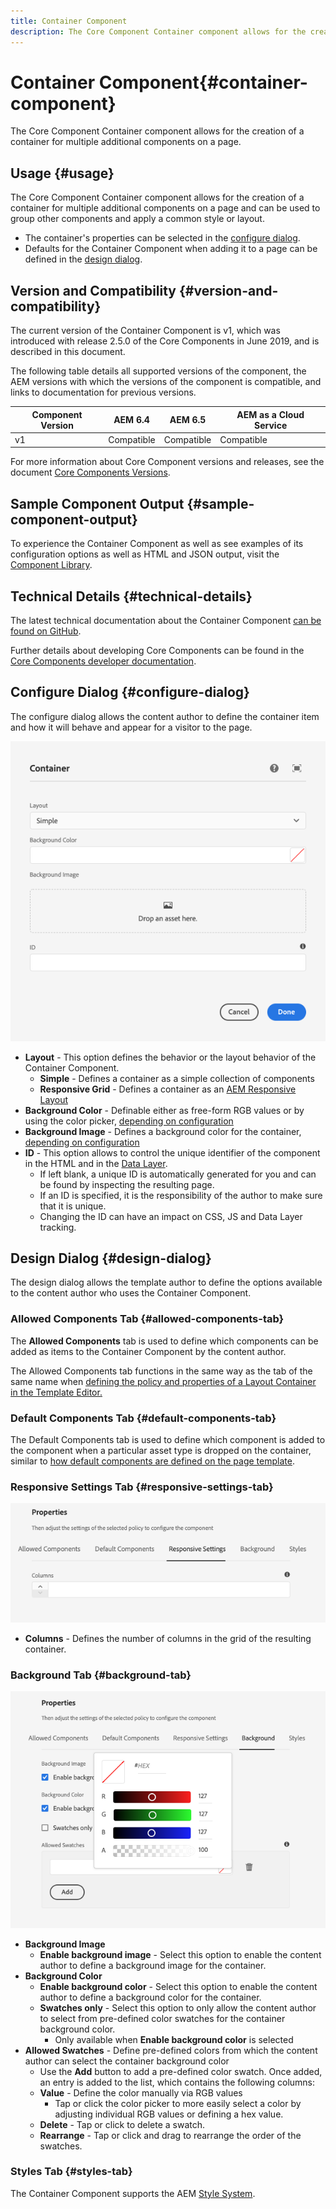 ```yaml
---
title: Container Component
description: The Core Component Container component allows for the creation of a container for multiple additional components on a page.
---
```


# Container Component{#container-component}

The Core Component Container component allows for the creation of a container for multiple additional components on a page.

## Usage {#usage}

The Core Component Container component allows for the creation of a container for multiple additional components on a page and can be used to group other components and apply a common style or layout.

* The container's properties can be selected in the [configure dialog](#configure-dialog).
* Defaults for the Container Component when adding it to a page can be defined in the [design dialog](#design-dialog).

## Version and Compatibility {#version-and-compatibility}

The current version of the Container Component is v1, which was introduced with release 2.5.0 of the Core Components in June 2019, and is described in this document.

The following table details all supported versions of the component, the AEM versions with which the versions of the component is compatible, and links to documentation for previous versions.

|Component Version|AEM 6.4|AEM 6.5|AEM as a Cloud Service|
|--- |--- |---|---|
|v1|Compatible|Compatible|Compatible|

For more information about Core Component versions and releases, see the document [Core Components Versions](/help/versions.md).

## Sample Component Output {#sample-component-output}

To experience the Container Component as well as see examples of its configuration options as well as HTML and JSON output, visit the [Component Library](https://adobe.com/go/aem_cmp_library_container).

## Technical Details {#technical-details}

The latest technical documentation about the Container Component [can be found on GitHub](https://adobe.com/go/aem_cmp_tech_container_v1).

Further details about developing Core Components can be found in the [Core Components developer documentation](/help/developing/overview.md).

## Configure Dialog {#configure-dialog}

The configure dialog allows the content author to define the container item and how it will behave and appear for a visitor to the page.

![Edit dialog of Container Component](/help/assets/container-edit.png)

* **Layout** - This option defines the behavior or the layout behavior of the Container Component.
  * **Simple** - Defines a container as a simple collection of components
  * **Responsive Grid** - Defines a container as an [AEM Responsive Layout](https://docs.adobe.com/content/help/en/experience-manager-cloud-service/sites/authoring/features/responsive-layout.html)
* **Background Color** - Definable either as free-form RGB values or by using the color picker, [depending on configuration](#background-tab)
* **Background Image** - Defines a background color for the container,  [depending on configuration](#background-tab)
* **ID** - This option allows to control the unique identifier of the component in the HTML and in the [Data Layer](/help/developing/data-layer/overview.md).
  * If left blank, a unique ID is automatically generated for you and can be found by inspecting the resulting page.
  * If an ID is specified, it is the responsibility of the author to make sure that it is unique.
  * Changing the ID can have an impact on CSS, JS and Data Layer tracking.

## Design Dialog {#design-dialog}

The design dialog allows the template author to define the options available to the content author who uses the Container Component.

### Allowed Components Tab {#allowed-components-tab}

The **Allowed Components** tab is used to define which components can be added as items to the Container Component by the content author.

The Allowed Components tab functions in the same way as the tab of the same name when [defining the policy and properties of a Layout Container in the Template Editor.](https://docs.adobe.com/content/help/en/experience-manager-cloud-service/sites/authoring/features/templates.html)

### Default Components Tab {#default-components-tab}

The Default Components tab is used to define which component is added to the component when a particular asset type is dropped on the container, similar to [how default components are defined on the page template](https://docs.adobe.com/content/help/en/experience-manager-cloud-service/sites/authoring/features/templates.html).

### Responsive Settings Tab {#responsive-settings-tab}

![Responsive settings tab of the design dialog of the Container Component](/help/assets/container-design-responsive.png)

* **Columns** - Defines the number of columns in the grid of the resulting container.

### Background Tab {#background-tab}

![Background tab of the design dialog of the Container Component](/help/assets/container-design-background.png)

* **Background Image**
  * **Enable background image** - Select this option to enable the content author to define a background image for the container.
* **Background Color**
  * **Enable background color** - Select this option to enable the content author to define a background color for the container.
  * **Swatches only** - Select this option to only allow the content author to select from pre-defined color swatches for the container background color.
    * Only available when **Enable background color** is selected
* **Allowed Swatches** - Define pre-defined colors from which the content author can select the container background color
  * Use the **Add** button to add a pre-defined color swatch. Once added, an entry is added to the list, which contains the following columns:
  * **Value** - Define the color manually via RGB values
    * Tap or click the color picker to more easily select a color by adjusting individual RGB values or defining a hex value.
  * **Delete** - Tap or click to delete a swatch.
  * **Rearrange** - Tap or click and drag to rearrange the order of the swatches.

### Styles Tab {#styles-tab}

The Container Component supports the AEM [Style System](/help/get-started/authoring.md#component-styling).
